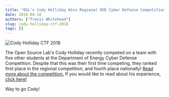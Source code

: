 ```yaml
---
title: "OSL's Cody Holliday Wins Regional DOE Cyber Defense Competition"
date: 2018-04-18
authors: ["Travis Whitehead"]
slug: cody-holliday-ctf-2018
tags: []
---
```


![Cody Holliday CTF 2018](/images/cody-holliday-ctf-2018.jpg)

The Open Source Lab's Cody Holliday recently competed on a team with five other students at the Department of Energy
Cyber Defense Competition. Despite that this was their first time competing, they ranked first place in the regional
competition, and fourth place nationally!
[Read more about the competition.](https://blogs.oregonstate.edu/eecsnews/2018/04/12/student-team-wins-regional-doe-cyber-defense-competition/)
If you would like to read about his experience, [click here!](/student-stories/)

Way to go Cody!

